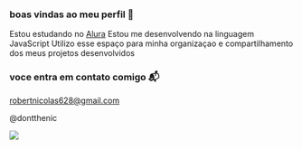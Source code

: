 ### boas vindas ao meu perfil 🍎



Estou estudando no [Alura](https:\\www.alura.com.br)
Estou me desenvolvendo na linguagem JavaScript
Utilizo esse espaço para minha organizaçao e compartilhamento dos meus projetos desenvolvidos 

### voce entra em contato comigo 📬

robertnicolas628@gmail.com

@dontthenic

![](https://media.tenor.com/0XsDOR0-6yMAAAAi/gojo-satoru-satoru-gojo.gif)

